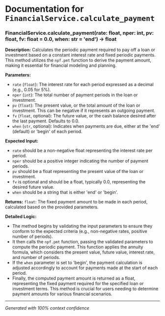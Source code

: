 # Documentation for `FinancialService.calculate_payment`

### FinancialService.calculate_payment(rate: float, nper: int, pv: float, fv: float = 0.0, when: str = 'end') -> float

**Description:**
Calculates the periodic payment required to pay off a loan or investment based on a constant interest rate and fixed periodic payments. This method utilizes the `npf.pmt` function to derive the payment amount, making it essential for financial modeling and planning.

**Parameters:**
- `rate` (`float`): The interest rate for each period expressed as a decimal (e.g., 0.05 for 5%).
- `nper` (`int`): The total number of payment periods in the loan or investment.
- `pv` (`float`): The present value, or the total amount of the loan or investment. This can be negative if it represents an outgoing payment.
- `fv` (`float`, optional): The future value, or the cash balance desired after the last payment. Defaults to 0.0.
- `when` (`str`, optional): Indicates when payments are due, either at the 'end' (default) or 'begin' of each period.

**Expected Input:**
- `rate` should be a non-negative float representing the interest rate per period.
- `nper` should be a positive integer indicating the number of payment periods.
- `pv` should be a float representing the present value of the loan or investment.
- `fv` is optional and should be a float, typically 0.0, representing the desired future value.
- `when` should be a string that is either 'end' or 'begin'.

**Returns:**
`float`: The fixed payment amount to be made in each period, calculated based on the provided parameters.

**Detailed Logic:**
- The method begins by validating the input parameters to ensure they conform to the expected criteria (e.g., non-negative rates, positive number of periods).
- It then calls the `npf.pmt` function, passing the validated parameters to compute the periodic payment. This function applies the annuity formula, which considers the present value, future value, interest rate, and number of periods.
- If the `when` parameter is set to 'begin', the payment calculation is adjusted accordingly to account for payments made at the start of each period.
- Finally, the computed payment amount is returned as a float, representing the fixed payment required for the specified loan or investment terms. This method is crucial for users needing to determine payment amounts for various financial scenarios.

---
*Generated with 100% context confidence*
